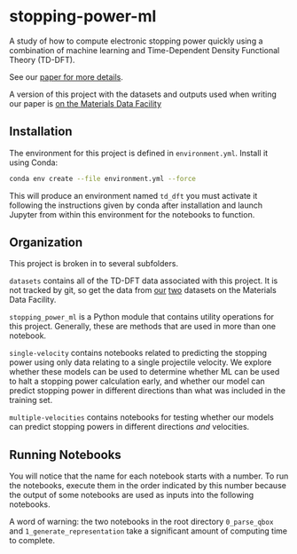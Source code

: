 # stopping-power-ml

A study of how to compute electronic stopping power quickly using a combination of machine learning and Time-Dependent Density Functional Theory (TD-DFT).

See our [paper for more details](https://arxiv.org/abs/2311.00787v1). 

A version of this project with the datasets and outputs used when writing our paper is [on the Materials Data Facility](https://acdc.alcf.anl.gov/mdf/detail/rtdftplusai_v1.1/)

## Installation

The environment for this project is defined in `environment.yml`.
Install it using Conda:

```bash
conda env create --file environment.yml --force
```

This will produce an environment named `td_dft` you must activate it
following the instructions given by conda after installation and 
launch Jupyter from within this environment for the notebooks to function. 

## Organization

This project is broken in to several subfolders.

`datasets` contains all of the TD-DFT data associated with this project. 
It is not tracked by git, so get the data from [our](https://acdc.alcf.anl.gov/mdf/detail/schleife_accurate_atomistic_stopping_v1.1/) [two](https://acdc.alcf.anl.gov/mdf/detail/schleife2018_v1.1/) 
datasets on the Materials Data Facility.

`stopping_power_ml` is a Python module that contains utility operations for this project. 
Generally, these are methods that are used in more than one notebook.

`single-velocity` contains notebooks related to predicting the stopping power using only data 
relating to a single projectile velocity. We explore whether these models can be used
to determine whether ML can be used to halt a stopping power calculation early, and
whether our model can predict stopping power in different directions than 
what was included in the training set.

`multiple-velocities` contains notebooks for testing whether our models
can predict stopping powers in different directions *and* velocities.

## Running Notebooks

You will notice that the name for each notebook starts with a number. 
To run the notebooks, execute them in the order indicated by this number because
the output of some notebooks are used as inputs into the following notebooks. 

A word of warning: the two notebooks in the root directory `0_parse_qbox` and 
`1_generate_representation` take a significant amount of computing time to complete.

